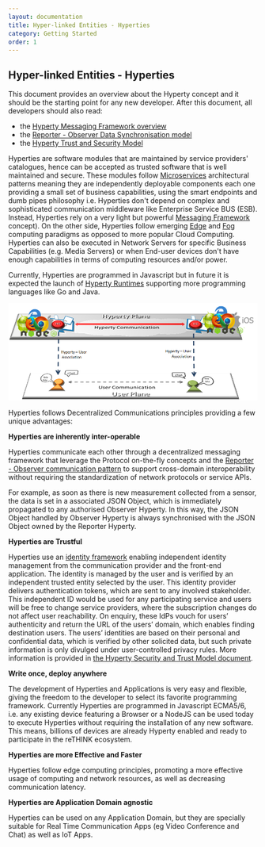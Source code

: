 ```yaml
---
layout: documentation
title: Hyper-linked Entities - Hyperties
category: Getting Started
order: 1
---
```


Hyper-linked Entities - Hyperties
---------------------------------

This document provides an overview about the Hyperty concept and it should be the starting point for any new developer. After this document, all developers should also read:

-	the [Hyperty Messaging Framework overview](../messaging-framework/readme.md)
-	the [Reporter - Observer Data Synchronisation model](../messaging-framework/p2p-data-sync.md)
-	the [Hyperty Trust and Security Model](../trust-management/readme.md)

Hyperties are software modules that are maintained by service providers' catalogues, hence can be accepted as trusted software that is well maintained and secure. These modules follow [Microservices](http://martinfowler.com/articles/microservices.html)  architectural patterns  meaning they are independently deployable components each one providing a small set of business capabilities, using the smart endpoints and dumb pipes philosophy i.e. Hyperties don't depend on complex and sophisticated communication middleware like Enterprise Service BUS (ESB). Instead, Hyperties rely on a very light but powerful [Messaging Framework](../messaging-framework/readme.md) concept). On the other side, Hyperties follow emerging [Edge](https://en.wikipedia.org/wiki/Edge_computing) and [Fog](https://en.wikipedia.org/wiki/Fog_computing) computing paradigms as opposed to more popular Cloud Computing. Hyperties can also be executed in Network Servers for specific Business Capabilities (e.g. Media Servers) or when End-user devices don't have enough capabilities in terms of computing resources and/or power.

Currently, Hyperties are programmed in Javascript but in future it is expected the launch of [Hyperty Runtimes](../runtime/readme.md) supporting more programming languages like Go and Java.

![Hyperty Concept and Edge Computing](hyperty-concept1.png)

Hyperties follows Decentralized Communications principles providing a few unique advantages:

**Hyperties are inherently inter-operable**

Hyperties communicate each other through a decentralized messaging framework that leverage the Protocol on-the-fly concepts and the [Reporter - Observer communication pattern](../messaging-framework/p2p-data-sync.md) to support cross-domain interoperability without requiring the standardization of network protocols or service APIs.

For example, as soon as there is new measurement collected from a sensor, the data is set in a associated JSON Object, which is immediately propagated to any authorised Observer Hyperty. In this way, the JSON Object handled by Observer Hyperty is always synchronised with the JSON Object owned by the Reporter Hyperty.

**Hyperties are Trustful**

Hyperties use an [identity framework]() enabling independent identity management from the communication provider and the front-end application.
The identity is managed by the user and is verified by an independent trusted entity selected by the user.
This identity provider delivers authentication tokens, which are sent to any involved stakeholder.
This independent ID would be used for any participating service and users will be free to change service providers, where the subscription changes do not affect user reachability.
On enquiry, these IdPs vouch for users’ authenticity and return the URL of the users’ domain, which enables finding destination users.
The users’ identities are based on their personal and confidential data, which is verified by other solicited data, but such private information is only divulged under user-controlled privacy rules.
More information is provided in [the Hyperty Security and Trust Model document](../trust-management/readme.md).

**Write once, deploy anywhere**

The development of Hyperties and Applications is very easy and flexible, giving the freedom to the developer to select its favorite programming framework.
Currently Hyperties are programmed in Javascript ECMA5/6, i.e. any existing device featuring a Browser or a NodeJS can be used today to execute Hyperties without requiring the installation of any new software.
This means, billions of devices are already Hyperty enabled and ready to participate in the reTHINK ecosystem.

**Hyperties are more Effective and Faster**

Hyperties follow edge computing principles, promoting a more effective usage of computing and network resources, as well as decreasing communication latency.

**Hyperties are Application Domain agnostic**

Hyperties can be used on any Application Domain, but they are specially suitable for Real Time Communication Apps (eg Video Conference and Chat) as well as IoT Apps.
